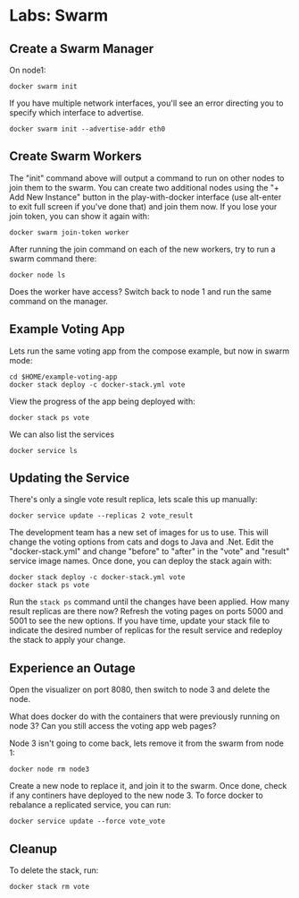 # Labs: Swarm

## Create a Swarm Manager

On node1:

```
docker swarm init
```

If you have multiple network interfaces, you'll see an error directing you to
specify which interface to advertise.

```
docker swarm init --advertise-addr eth0
```

## Create Swarm Workers

The "init" command above will output a command to run on other nodes to join
them to the swarm. You can create two additional nodes using the "+ Add New
Instance" button in the play-with-docker interface (use alt-enter to exit full
screen if you've done that) and join them now. If you lose your join token, you
can show it again with:

```
docker swarm join-token worker
```

After running the join command on each of the new workers, try to run a swarm
command there:

```
docker node ls
```

Does the worker have access? Switch back to node 1 and run the same command on
the manager.

## Example Voting App

Lets run the same voting app from the compose example, but now in swarm mode:

```
cd $HOME/example-voting-app
docker stack deploy -c docker-stack.yml vote
```

View the progress of the app being deployed with:

```
docker stack ps vote
```

We can also list the services

```
docker service ls
```

## Updating the Service

There's only a single vote result replica, lets scale this up manually:

```
docker service update --replicas 2 vote_result
```

The development team has a new set of images for us to use. This will change
the voting options from cats and dogs to Java and .Net. Edit the
"docker-stack.yml" and change "before" to "after" in the "vote" and "result"
service image names. Once done, you can deploy the stack again with:

```
docker stack deploy -c docker-stack.yml vote
docker stack ps vote
```

Run the `stack ps` command until the changes have been applied. How many result
replicas are there now? Refresh the voting pages on ports 5000 and 5001 to see
the new options. If you have time, update your stack file to indicate the
desired number of replicas for the result service and redeploy the stack to
apply your change.

## Experience an Outage

Open the visualizer on port 8080, then switch to node 3 and delete the node.

What does docker do with the containers that were previously running on node 3?
Can you still access the voting app web pages?

Node 3 isn't going to come back, lets remove it from the swarm from node 1:

```
docker node rm node3
```

Create a new node to replace it, and join it to the swarm. Once done, check if
any continers have deployed to the new node 3. To force docker to rebalance
a replicated service, you can run:

```
docker service update --force vote_vote
```

## Cleanup

To delete the stack, run:

```
docker stack rm vote
```

